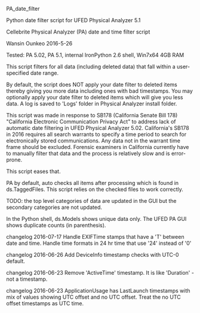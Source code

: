 PA_date_filter

Python date filter script for UFED Physical Analyzer 5.1

Cellebrite Physical Analyzer (PA) date and time filter script

Wansin Ounkeo 2016-5-26

Tested: PA 5.02, PA 5.1, internal IronPython 2.6 shell, Win7x64 4GB RAM

This script filters for all data (including deleted data) that fall within a user-specified date range.

By default, the script does NOT apply your date filter to deleted items thereby giving 
you more data including ones with bad timestamps. You may optionally apply your date filter to deleted items which will give you less data. A log is saved to 'Logs' folder in Physical Analyzer install folder.

This script was made in response to SB178 (California Senate Bill 178)
"California Electronic Communication Privacy Act" to address
lack of automatic date filtering in UFED Physical Analyzer 5.02. 
California's SB178 in 2016 requires all search warrants to
specify a time period to search for electronically stored communications.
Any data not in the warrant time frame should be excluded.
Forensic examiners in California currently have to manually filter that 
data and the process is relatively slow and is error-prone. 

This script eases that.

PA by default, auto checks all items after processing which is found in
ds.TaggedFiles. This script relies on the checked files to work correctly.

TODO: the top level categories of data are updated in the GUI but the 
secondary categories are not updated. 

In the Python shell, ds.Models shows unique data only. 
The UFED PA GUI shows duplicate counts (in parenthesis).

changelog 2016-07-17  Handle EXIFTime stamps that have a 'T' between date and time.
                      Handle time formats in 24 hr time that use '24' instead of '0'

changelog 2016-06-26	Add DeviceInfo timestamp checks with UTC-0 default.

changelog 2016-06-23  Remove 'ActiveTime' timestamp. It is like 'Duration' - not a timestamp.

changelog 2016-06-23	ApplicationUsage has LastLaunch timestamps with mix of values showing 
                     UTC offset and no UTC offset. Treat the no UTC offset timestamps as UTC time.
